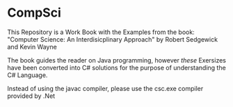 # CompSci

This Repository is a Work Book with the Examples from the book:
"Computer Science: An Interdisicplinary Approach" by Robert Sedgewick and Kevin Wayne

The book guides the reader on Java programming, however *these* Exersizes have been converted into C# solutions for the purpose
of understanding the C# Language.

Instead of using the javac compiler, please use the csc.exe compiler provided by .Net
